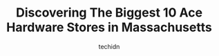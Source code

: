 ---
layout: ampstory
image: https://i0.wp.com/www.depkes.org/wp-content/uploads/2023/06/ace-hardware-0-in-massachusetts-1685968109.jpeg?resize=640,853
author: techidn
featured: false
description: Discover the impressive array of Ace Hardware options in Massachusetts, where you can find 10 of the largest Ace Hardware establishments in the area. From renowned classics to hidden gems, M
title: Discovering The Biggest 10 Ace Hardware Stores in Massachusetts
cover:
   title: Discovering The Biggest 10 Ace Hardware Stores in Massachusetts
   subtitle: Rickpate
   background: https://www.depkes.org/wp-content/uploads/2023/06/ace-hardware-0-in-massachusetts-1685968109.jpeg

pages: 
 - layout: thirds
   top: <h1>#1 Rockys Ace Hardware</h1>
   bottom: "<p>The location is easy to find. There is plenty of parking and finding a spot is never an issue. They dont always have the item Im looking for, but they are super close t</p>"
   background: https://www.depkes.org/wp-content/uploads/2023/06/ace-hardware-1-in-massachusetts-1685968109.jpeg
   backgroundblur: true
 - layout: thirds
   top: <h1>#2 Acton Ace Hardware</h1>
   bottom: "<p>210 Main St, Acton, MA 01720, United States</p>"
   background: https://www.depkes.org/wp-content/uploads/2023/06/ace-hardware-2-in-massachusetts-1685968110.jpeg
   cta:
      link: https://www.depkes.org/blog/discovering-the-biggest-10-ace-hardware-stores-in-massachusetts/
      text: Discovering The Biggest 10 Ace Hardware Stores in Massachusetts
 - layout: thirds
   top: <h1>#3 Rockys Ace Hardware</h1>
   bottom: "<p>1702 President Ave, Fall River, MA 02720, United States</p>"
   background: https://www.depkes.org/wp-content/uploads/2023/06/ace-hardware-3-in-massachusetts-1685968110.jpeg
   cta:
      link: https://www.depkes.org/blog/discovering-the-biggest-10-ace-hardware-stores-in-massachusetts/
      text: Discovering The Biggest 10 Ace Hardware Stores in Massachusetts
 - layout: thirds
   top: <h1>#4 Rockys Ace Hardware</h1>
   bottom: "<p>1583 N Main St, Palmer, MA 01069, United States</p>"
   background: https://images.unsplash.com/photo-1522441815192-d9f04eb0615c?ixlib=rb-4.0.3&ixid=MnwxMjA3fDB8MHxwaG90by1wYWdlfHx8fGVufDB8fHx8&auto=format&fit=crop&w=640&h=853&q=80
   cta:
      link: https://www.depkes.org/blog/discovering-the-biggest-10-ace-hardware-stores-in-massachusetts/
      text: Discovering The Biggest 10 Ace Hardware Stores in Massachusetts
 - layout: thirds
   top: <h1>#5 Rockys Ace Hardware</h1>
   bottom: "<p>22 John Fitch Hwy, Fitchburg, MA 01420, United States</p>"
   background: https://images.unsplash.com/photo-1564951434112-64d74cc2a2d7?ixlib=rb-4.0.3&ixid=MnwxMjA3fDB8MHxwaG90by1wYWdlfHx8fGVufDB8fHx8&auto=format&fit=crop&w=640&h=853&q=80
   cta:
      link: https://www.depkes.org/blog/discovering-the-biggest-10-ace-hardware-stores-in-massachusetts/
      text: Discovering The Biggest 10 Ace Hardware Stores in Massachusetts
 - layout: thirds
   top: <h1>#6 Rockys Ace Hardware</h1>
   bottom: "<p>19 Washington St, Canton, MA 02021, United States</p>"
   background: https://images.unsplash.com/photo-1534312527009-56c7016453e6?ixlib=rb-4.0.3&ixid=MnwxMjA3fDB8MHxwaG90by1wYWdlfHx8fGVufDB8fHx8&auto=format&fit=crop&w=640&h=853&q=80
   cta:
      link: https://www.depkes.org/blog/discovering-the-biggest-10-ace-hardware-stores-in-massachusetts/
      text: Discovering The Biggest 10 Ace Hardware Stores in Massachusetts
 - layout: thirds
   top: <h1>#7 Rockys Ace Hardware</h1>
   bottom: "<p>653 Main St, Walpole, MA 02081, United States</p>"
   background: https://images.unsplash.com/photo-1618556658017-fd9c732d1360?ixlib=rb-4.0.3&ixid=MnwxMjA3fDB8MHxwaG90by1wYWdlfHx8fGVufDB8fHx8&auto=format&fit=crop&w=640&h=853&q=80
   cta:
      link: https://www.depkes.org/blog/discovering-the-biggest-10-ace-hardware-stores-in-massachusetts/
      text: Discovering The Biggest 10 Ace Hardware Stores in Massachusetts
 - layout: thirds
   middle: Continue reading...
   background: https://images.unsplash.com/photo-1527067829737-402993088e6b?ixlib=rb-4.0.3&ixid=MnwxMjA3fDB8MHxwaG90by1wYWdlfHx8fGVufDB8fHx8&auto=format&fit=crop&w=640&h=853&q=80
   cta:
      link: https://www.depkes.org/blog/discovering-the-biggest-10-ace-hardware-stores-in-massachusetts/
      text: Discovering The Biggest 10 Ace Hardware Stores in Massachusetts
      
---